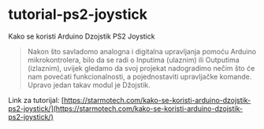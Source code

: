 # tutorial-ps2-joystick
Kako se koristi Arduino Dzojstik PS2 Joystick

> Nakon što savladomo analogna i digitalna upravljanja pomoću Arduino mikrokontrolera, bilo da se radi o Inputima (ulaznim) ili Outputima (izlaznim), uvijek gledamo da svoj projekat nadogradimo nečim što će nam povećati funkcionalnosti, a pojednostaviti upravljačke komande. Upravo jedan takav modul je Džojstik.

Link za tutorijal: [https://starmotech.com/kako-se-koristi-arduino-dzojstik-ps2-joystick/](https://starmotech.com/kako-se-koristi-arduino-dzojstik-ps2-joystick/)
